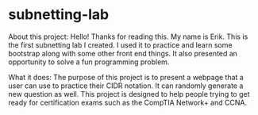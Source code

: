# subnetting-lab
 
 About this project:
Hello! Thanks for reading this. My name is Erik. This is the first subnetting lab I created. I used it to practice and learn some bootstrap along with some other front end things. It also presented an opportunity to solve a fun programming problem.

 What it does:
The purpose of this project is to present a webpage that a user can use to practice their CIDR notation. It can randomly generate a new question as well. This project is designed to help people trying to get ready for certification exams such as the CompTIA Network+ and CCNA.

